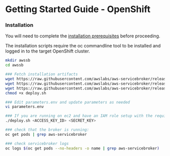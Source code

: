# Getting Started Guide - OpenShift

### Installation

You will need to complete the [installation prerequisites](/docs/install_prereqs.md) before proceeding.

The installation scripts require the oc commandline tool to be installed and logged in to the target OpenShift cluster.

```bash
mkdir awssb
cd awssb

### Fetch installation artifacts
wget https://raw.githubusercontent.com/awslabs/aws-servicebroker/release-v1.0.0-beta.2/packaging/openshift/deploy.sh
wget https://raw.githubusercontent.com/awslabs/aws-servicebroker/release-v1.0.0-beta.2/packaging/openshift/aws-servicebroker.yaml
wget https://raw.githubusercontent.com/awslabs/aws-servicebroker/release-v1.0.0-beta.2/packaging/openshift/parameters.env
chmod +x deploy.sh

### Edit parameters.env and update parameters as needed
vi parameters.env

### If you are running on ec2 and have an IAM role setup with the required broker do not pass ACCESS_KEY_ID and SECRET_KEY
./deploy.sh <ACCESS_KEY_ID> <SECRET_KEY>

### check that the broker is running:
oc get pods | grep aws-servicebroker

### check servicebroker logs
oc logs $(oc get pods --no-headers -o name | grep aws-servicebroker)
```
